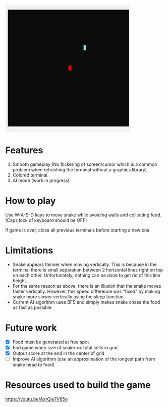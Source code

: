 ![](Media/UpdatedSnakeGif.gif)

# Features #
1. Smooth gameplay (No flickering of screen/cursor which is a common problem when refreshing the terminal without a graphics library).
2. Colored terminal.
3. AI mode (work in progress)

# How to play #
Use W-A-S-D keys to move snake while avoiding walls and collecting food. (Caps lock of keyboard should be OFF)

If game is over, close all previous terminals before starting a new one.

# Limitations # 
- Snake appears thinner when moving vertically. This is because in the terminal there is small separation between 2 horizontal lines right on top on each other. Unfortunately, nothing can be done to get rid of this line height. 
- For the same reason as above, there is an illusion that the snake moves faster vertically. However, this speed difference was "fixed" by making snake more slower vertically using the sleep function. 
- Current AI algorithm uses BFS and simply makes snake chase the food as fast as possible.

# Future work #
- [x] Food must be generated at free spot
- [x] End game when size of snake ==  total cells in grid
- [x] Output score at the end in the center of grid
- [ ] Improve AI algorithm (use an approximation of the longest path from snake head to food)

# Resources used to build the game #
https://youtu.be/AxrQje7V65o 
